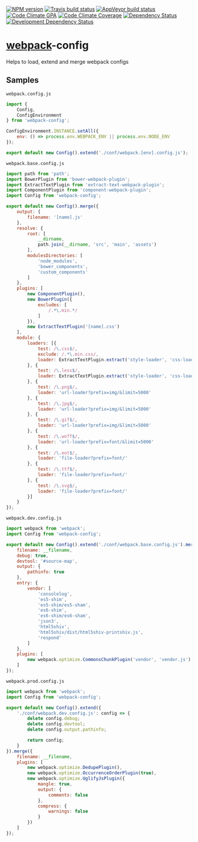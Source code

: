 [![NPM version](http://img.shields.io/npm/v/webpack-config.svg?style=flat-square)](https://www.npmjs.org/package/webpack-config) [![Travis build status](http://img.shields.io/travis/mdreizin/webpack-config/es6.svg?style=flat-square)](https://travis-ci.org/mdreizin/webpack-config) [![AppVeyor build status](https://img.shields.io/appveyor/ci/mdreizin/webpack-config/es6.svg?style=flat-square)](https://ci.appveyor.com/project/mdreizin/webpack-config/branch/es6) [![Code Climate GPA](https://img.shields.io/codeclimate/github/github/mdreizin/webpack-config.svg?style=flat-square)](https://codeclimate.com/github/mdreizin/webpack-config) [![Code Climate Coverage](https://img.shields.io/codeclimate/coverage/github/github/mdreizin/webpack-config.svg?style=flat-square)](https://codeclimate.com/github/mdreizin/webpack-config) [![Dependency Status](https://img.shields.io/david/mdreizin/webpack-config.svg?style=flat-square)](https://david-dm.org/mdreizin/webpack-config) [![Development Dependency Status](https://img.shields.io/david/dev/mdreizin/webpack-config.svg?style=flat-square)](https://david-dm.org/mdreizin/webpack-config#info=devDependencies)

[webpack](https://github.com/webpack/webpack)-config
====================================================

Helps to load, extend and merge webpack configs

<h2 id="samples">Samples</h2>

`webpack.config.js`

```javascript
import {
    Config,
    ConfigEnvironment
} from 'webpack-config';

ConfigEnvironment.INSTANCE.setAll({
    env: () => process.env.WEBPACK_ENV || process.env.NODE_ENV
});

export default new Config().extend('./conf/webpack.[env].config.js');

```

`webpack.base.config.js`

```javascript
import path from 'path';
import BowerPlugin from 'bower-webpack-plugin';
import ExtractTextPlugin from 'extract-text-webpack-plugin';
import ComponentPlugin from 'component-webpack-plugin';
import Config from 'webpack-config';

export default new Config().merge({
    output: {
        filename: '[name].js'
    },
    resolve: {
        root: [
            __dirname,
            path.join(__dirname, 'src', 'main', 'assets')
        ],
        modulesDirectories: [
            'node_modules',
            'bower_components',
            'custom_components'
        ]
    },
    plugins: [
        new ComponentPlugin(),
        new BowerPlugin({
            excludes: [
                /.*\.min.*/
            ]
        }),
        new ExtractTextPlugin('[name].css')
    ],
    module: {
        loaders: [{
            test: /\.css$/,
            exclude: /.*\.min.css/,
            loader: ExtractTextPlugin.extract('style-loader', 'css-loader')
        }, {
            test: /\.less$/,
            loader: ExtractTextPlugin.extract('style-loader', 'css-loader!less-loader')
        }, {
            test: /\.png$/,
            loader: 'url-loader?prefix=img/&limit=5000'
        }, {
            test: /\.jpg$/,
            loader: 'url-loader?prefix=img/&limit=5000'
        }, {
            test: /\.gif$/,
            loader: 'url-loader?prefix=img/&limit=5000'
        }, {
            test: /\.woff$/,
            loader: 'url-loader?prefix=font/&limit=5000'
        }, {
            test: /\.eot$/,
            loader: 'file-loader?prefix=font/'
        }, {
            test: /\.ttf$/,
            loader: 'file-loader?prefix=font/'
        }, {
            test: /\.svg$/,
            loader: 'file-loader?prefix=font/'
        }]
    }
});

```

`webpack.dev.config.js`

```javascript
import webpack from 'webpack';
import Config from 'webpack-config';

export default new Config().extend('./conf/webpack.base.config.js').merge({
    filename: __filename,
    debug: true,
    devtool: '#source-map',
    output: {
        pathinfo: true
    },
    entry: {
        vendor: [
            'consolelog',
            'es5-shim',
            'es5-shim/es5-sham',
            'es6-shim',
            'es6-shim/es6-sham',
            'json3',
            'html5shiv',
            'html5shiv/dist/html5shiv-printshiv.js',
            'respond'
        ]
    },
    plugins: [
        new webpack.optimize.CommonsChunkPlugin('vendor', 'vendor.js')
    ]
});

```

`webpack.prod.config.js`

```javascript
import webpack from 'webpack';
import Config from 'webpack-config';

export default new Config().extend({
    './conf/webpack.dev.config.js': config => {
        delete config.debug;
        delete config.devtool;
        delete config.output.pathinfo;

        return config;
    }
}).merge({
    filename: __filename,
    plugins: [
        new webpack.optimize.DedupePlugin(),
        new webpack.optimize.OccurrenceOrderPlugin(true),
        new webpack.optimize.UglifyJsPlugin({
            mangle: true,
            output: {
                comments: false
            },
            compress: {
                warnings: false
            }
        })
    ]
});

```
